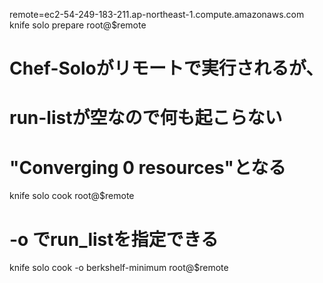 
remote=ec2-54-249-183-211.ap-northeast-1.compute.amazonaws.com
knife solo prepare root@$remote

# Chef-Soloがリモートで実行されるが、
# run-listが空なので何も起こらない
# "Converging 0 resources"となる
knife solo cook root@$remote

# -o でrun_listを指定できる
knife solo cook -o berkshelf-minimum root@$remote
